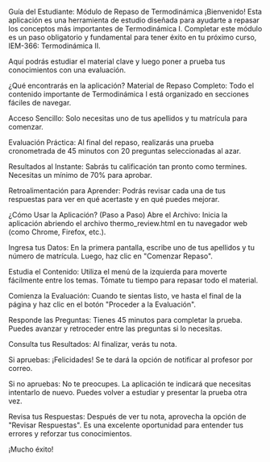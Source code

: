 Guía del Estudiante: Módulo de Repaso de Termodinámica
¡Bienvenido!
Esta aplicación es una herramienta de estudio diseñada para ayudarte a repasar los conceptos más importantes de Termodinámica I. Completar este módulo es un paso obligatorio y fundamental para tener éxito en tu próximo curso, IEM-366: Termodinámica II.

Aquí podrás estudiar el material clave y luego poner a prueba tus conocimientos con una evaluación.

¿Qué encontrarás en la aplicación?
Material de Repaso Completo: Todo el contenido importante de Termodinámica I está organizado en secciones fáciles de navegar.

Acceso Sencillo: Solo necesitas uno de tus apellidos y tu matrícula para comenzar.

Evaluación Práctica: Al final del repaso, realizarás una prueba cronometrada de 45 minutos con 20 preguntas seleccionadas al azar.

Resultados al Instante: Sabrás tu calificación tan pronto como termines. Necesitas un mínimo de 70% para aprobar.

Retroalimentación para Aprender: Podrás revisar cada una de tus respuestas para ver en qué acertaste y en qué puedes mejorar.

¿Cómo Usar la Aplicación? (Paso a Paso)
Abre el Archivo: Inicia la aplicación abriendo el archivo thermo_review.html en tu navegador web (como Chrome, Firefox, etc.).

Ingresa tus Datos: En la primera pantalla, escribe uno de tus apellidos y tu número de matrícula. Luego, haz clic en "Comenzar Repaso".

Estudia el Contenido: Utiliza el menú de la izquierda para moverte fácilmente entre los temas. Tómate tu tiempo para repasar todo el material.

Comienza la Evaluación: Cuando te sientas listo, ve hasta el final de la página y haz clic en el botón "Proceder a la Evaluación".

Responde las Preguntas: Tienes 45 minutos para completar la prueba. Puedes avanzar y retroceder entre las preguntas si lo necesitas.

Consulta tus Resultados: Al finalizar, verás tu nota.

Si apruebas: ¡Felicidades! Se te dará la opción de notificar al profesor por correo.

Si no apruebas: No te preocupes. La aplicación te indicará que necesitas intentarlo de nuevo. Puedes volver a estudiar y presentar la prueba otra vez.

Revisa tus Respuestas: Después de ver tu nota, aprovecha la opción de "Revisar Respuestas". Es una excelente oportunidad para entender tus errores y reforzar tus conocimientos.

¡Mucho éxito!
